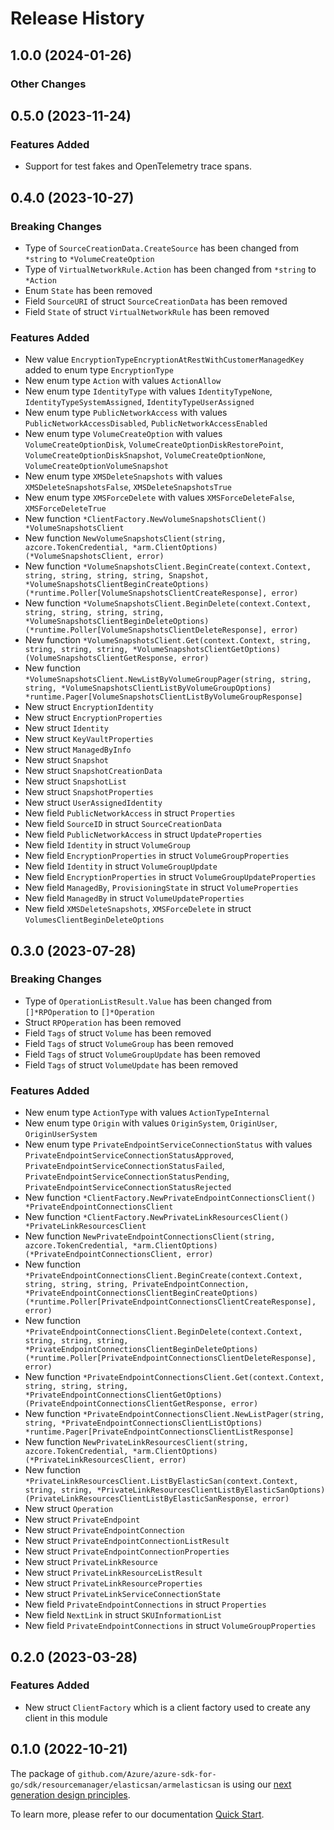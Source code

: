 # Release History

## 1.0.0 (2024-01-26)
### Other Changes


## 0.5.0 (2023-11-24)
### Features Added

- Support for test fakes and OpenTelemetry trace spans.


## 0.4.0 (2023-10-27)
### Breaking Changes

- Type of `SourceCreationData.CreateSource` has been changed from `*string` to `*VolumeCreateOption`
- Type of `VirtualNetworkRule.Action` has been changed from `*string` to `*Action`
- Enum `State` has been removed
- Field `SourceURI` of struct `SourceCreationData` has been removed
- Field `State` of struct `VirtualNetworkRule` has been removed

### Features Added

- New value `EncryptionTypeEncryptionAtRestWithCustomerManagedKey` added to enum type `EncryptionType`
- New enum type `Action` with values `ActionAllow`
- New enum type `IdentityType` with values `IdentityTypeNone`, `IdentityTypeSystemAssigned`, `IdentityTypeUserAssigned`
- New enum type `PublicNetworkAccess` with values `PublicNetworkAccessDisabled`, `PublicNetworkAccessEnabled`
- New enum type `VolumeCreateOption` with values `VolumeCreateOptionDisk`, `VolumeCreateOptionDiskRestorePoint`, `VolumeCreateOptionDiskSnapshot`, `VolumeCreateOptionNone`, `VolumeCreateOptionVolumeSnapshot`
- New enum type `XMSDeleteSnapshots` with values `XMSDeleteSnapshotsFalse`, `XMSDeleteSnapshotsTrue`
- New enum type `XMSForceDelete` with values `XMSForceDeleteFalse`, `XMSForceDeleteTrue`
- New function `*ClientFactory.NewVolumeSnapshotsClient() *VolumeSnapshotsClient`
- New function `NewVolumeSnapshotsClient(string, azcore.TokenCredential, *arm.ClientOptions) (*VolumeSnapshotsClient, error)`
- New function `*VolumeSnapshotsClient.BeginCreate(context.Context, string, string, string, string, Snapshot, *VolumeSnapshotsClientBeginCreateOptions) (*runtime.Poller[VolumeSnapshotsClientCreateResponse], error)`
- New function `*VolumeSnapshotsClient.BeginDelete(context.Context, string, string, string, string, *VolumeSnapshotsClientBeginDeleteOptions) (*runtime.Poller[VolumeSnapshotsClientDeleteResponse], error)`
- New function `*VolumeSnapshotsClient.Get(context.Context, string, string, string, string, *VolumeSnapshotsClientGetOptions) (VolumeSnapshotsClientGetResponse, error)`
- New function `*VolumeSnapshotsClient.NewListByVolumeGroupPager(string, string, string, *VolumeSnapshotsClientListByVolumeGroupOptions) *runtime.Pager[VolumeSnapshotsClientListByVolumeGroupResponse]`
- New struct `EncryptionIdentity`
- New struct `EncryptionProperties`
- New struct `Identity`
- New struct `KeyVaultProperties`
- New struct `ManagedByInfo`
- New struct `Snapshot`
- New struct `SnapshotCreationData`
- New struct `SnapshotList`
- New struct `SnapshotProperties`
- New struct `UserAssignedIdentity`
- New field `PublicNetworkAccess` in struct `Properties`
- New field `SourceID` in struct `SourceCreationData`
- New field `PublicNetworkAccess` in struct `UpdateProperties`
- New field `Identity` in struct `VolumeGroup`
- New field `EncryptionProperties` in struct `VolumeGroupProperties`
- New field `Identity` in struct `VolumeGroupUpdate`
- New field `EncryptionProperties` in struct `VolumeGroupUpdateProperties`
- New field `ManagedBy`, `ProvisioningState` in struct `VolumeProperties`
- New field `ManagedBy` in struct `VolumeUpdateProperties`
- New field `XMSDeleteSnapshots`, `XMSForceDelete` in struct `VolumesClientBeginDeleteOptions`


## 0.3.0 (2023-07-28)
### Breaking Changes

- Type of `OperationListResult.Value` has been changed from `[]*RPOperation` to `[]*Operation`
- Struct `RPOperation` has been removed
- Field `Tags` of struct `Volume` has been removed
- Field `Tags` of struct `VolumeGroup` has been removed
- Field `Tags` of struct `VolumeGroupUpdate` has been removed
- Field `Tags` of struct `VolumeUpdate` has been removed

### Features Added

- New enum type `ActionType` with values `ActionTypeInternal`
- New enum type `Origin` with values `OriginSystem`, `OriginUser`, `OriginUserSystem`
- New enum type `PrivateEndpointServiceConnectionStatus` with values `PrivateEndpointServiceConnectionStatusApproved`, `PrivateEndpointServiceConnectionStatusFailed`, `PrivateEndpointServiceConnectionStatusPending`, `PrivateEndpointServiceConnectionStatusRejected`
- New function `*ClientFactory.NewPrivateEndpointConnectionsClient() *PrivateEndpointConnectionsClient`
- New function `*ClientFactory.NewPrivateLinkResourcesClient() *PrivateLinkResourcesClient`
- New function `NewPrivateEndpointConnectionsClient(string, azcore.TokenCredential, *arm.ClientOptions) (*PrivateEndpointConnectionsClient, error)`
- New function `*PrivateEndpointConnectionsClient.BeginCreate(context.Context, string, string, string, PrivateEndpointConnection, *PrivateEndpointConnectionsClientBeginCreateOptions) (*runtime.Poller[PrivateEndpointConnectionsClientCreateResponse], error)`
- New function `*PrivateEndpointConnectionsClient.BeginDelete(context.Context, string, string, string, *PrivateEndpointConnectionsClientBeginDeleteOptions) (*runtime.Poller[PrivateEndpointConnectionsClientDeleteResponse], error)`
- New function `*PrivateEndpointConnectionsClient.Get(context.Context, string, string, string, *PrivateEndpointConnectionsClientGetOptions) (PrivateEndpointConnectionsClientGetResponse, error)`
- New function `*PrivateEndpointConnectionsClient.NewListPager(string, string, *PrivateEndpointConnectionsClientListOptions) *runtime.Pager[PrivateEndpointConnectionsClientListResponse]`
- New function `NewPrivateLinkResourcesClient(string, azcore.TokenCredential, *arm.ClientOptions) (*PrivateLinkResourcesClient, error)`
- New function `*PrivateLinkResourcesClient.ListByElasticSan(context.Context, string, string, *PrivateLinkResourcesClientListByElasticSanOptions) (PrivateLinkResourcesClientListByElasticSanResponse, error)`
- New struct `Operation`
- New struct `PrivateEndpoint`
- New struct `PrivateEndpointConnection`
- New struct `PrivateEndpointConnectionListResult`
- New struct `PrivateEndpointConnectionProperties`
- New struct `PrivateLinkResource`
- New struct `PrivateLinkResourceListResult`
- New struct `PrivateLinkResourceProperties`
- New struct `PrivateLinkServiceConnectionState`
- New field `PrivateEndpointConnections` in struct `Properties`
- New field `NextLink` in struct `SKUInformationList`
- New field `PrivateEndpointConnections` in struct `VolumeGroupProperties`


## 0.2.0 (2023-03-28)
### Features Added

- New struct `ClientFactory` which is a client factory used to create any client in this module


## 0.1.0 (2022-10-21)

The package of `github.com/Azure/azure-sdk-for-go/sdk/resourcemanager/elasticsan/armelasticsan` is using our [next generation design principles](https://azure.github.io/azure-sdk/general_introduction.html).

To learn more, please refer to our documentation [Quick Start](https://aka.ms/azsdk/go/mgmt).